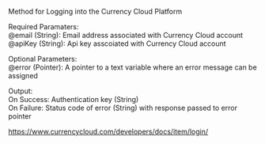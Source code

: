 ﻿Method for Logging into the Currency Cloud Platform    Required Paramaters:  @email (String): Email address associated with Currency Cloud account  @apiKey (String): Api key asscoiated with Currency Cloud account    Optional Parameters:  @error (Pointer): A pointer to a text variable where an error message can be assigned    Output:  On Success: Authentication key (String)  On Failure: Status code of error (String) with response passed to error pointer    https://www.currencycloud.com/developers/docs/item/login/